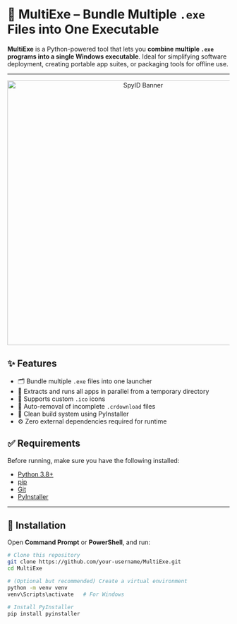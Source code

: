 # 🚀 MultiExe – Bundle Multiple `.exe` Files into One Executable

**MultiExe** is a Python-powered tool that lets you **combine multiple `.exe` programs into a single Windows executable**. Ideal for simplifying software deployment, creating portable app suites, or packaging tools for offline use.

---
<p align="center">
  <img src="https://cdn.discordapp.com/attachments/1360308975152660580/1361097213484335195/image.png?ex=67fd840f&is=67fc328f&hm=65967b9dd7757ae34944593968f34ae58ab84d6bb0215fb91c4871ade6a06d74" alt="SpyID Banner" width="600"/>
</p>

## ✨ Features

- 🗂️ Bundle multiple `.exe` files into one launcher
- 🧵 Extracts and runs all apps in parallel from a temporary directory
- 🎨 Supports custom `.ico` icons
- 🧹 Auto-removal of incomplete `.crdownload` files
- 🧪 Clean build system using PyInstaller
- ⚙️ Zero external dependencies required for runtime

## ✅ Requirements

Before running, make sure you have the following installed:

- [Python 3.8+](https://www.python.org/downloads/)
- [pip](https://pip.pypa.io/en/stable/)
- [Git](https://git-scm.com/)
- [PyInstaller](https://pyinstaller.org/)

---

## 🧰 Installation

Open **Command Prompt** or **PowerShell**, and run:

```bash
# Clone this repository
git clone https://github.com/your-username/MultiExe.git
cd MultiExe

# (Optional but recommended) Create a virtual environment
python -m venv venv
venv\Scripts\activate   # For Windows

# Install PyInstaller
pip install pyinstaller

